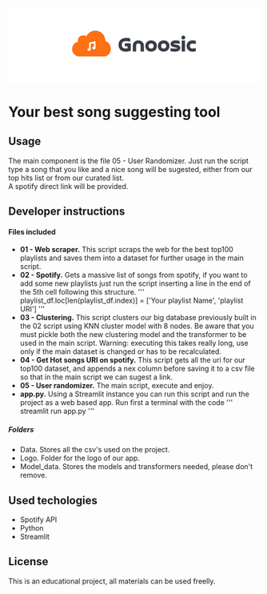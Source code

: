 ![logo](https://raw.githubusercontent.com/Simao-Lopes/lab-web-scraping-single-page/master/Logo/Gnoosic.PNG)

# Your best song suggesting tool

## Usage  
   
The main component is the file 05 - User Randomizer. Just run the script type a song that you like and a nice song will be sugested, either from our top hits list or from our curated list.  
A spotify direct link will be provided.

## Developer instructions

#### Files included
   
- **01 - Web scraper.** This script scraps the web for the best top100 playlists and saves them into a dataset for further usage in the main script.
- **02 - Spotify.** Gets a massive list of songs from spotify, if you want to add some new playlists just run the script inserting a line in the end of the 5th cell following this structure.
'''
playlist_df.loc[len(playlist_df.index)] = ['Your playlist Name', 'playlist URI']
'''
- **03 - Clustering.** This script clusters our big database previously built in the 02 script using KNN cluster model with 8 nodes. Be aware that you must pickle both the new clustering model and the transformer to be used in the main script. Warning: executing this takes really long, use only if the main dataset is changed or has to be recalculated.
- **04 - Get Hot songs URI on spotify.** This script gets all the uri for our top100 dataset, and appends a nex column before saving it to a csv file so that in the main script we can sugest a link. 
- **05 - User randomizer.** The main script, execute and enjoy.
- **app.py.** Using a Streamlit instance you can run this script and run the project as a web based app. Run first a terminal with the code
''' 
streamlit run app.py 
'''

##### Folders

- Data. Stores all the csv's used on the project. 
- Logo. Folder for the logo of our app.
- Model_data. Stores the models and transformers needed, please don't remove.

## Used techologies

- Spotify API
- Python
- Streamlit

## License

This is an educational project, all materials can be used freelly.
